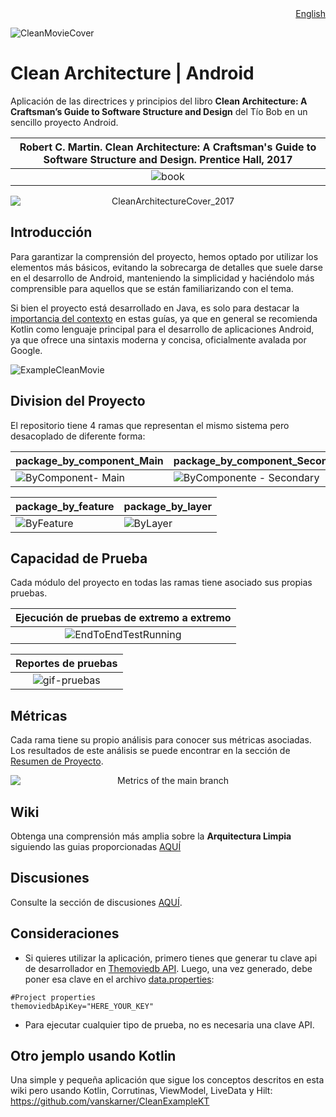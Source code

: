 <div align="right" size="1px">
<a href='https://github.com/vanskarner/CleanMovie'>English</a>
</div>

![CleanMovieCover](https://github.com/vanskarner/CleanMovie/assets/39975255/5984299f-24c4-436f-ac1e-086a2aecc399)

# Clean Architecture | Android
Aplicación de las directrices y principios del libro **Clean Architecture: A Craftsman’s Guide to Software Structure and Design** del Tío Bob en un sencillo proyecto Android.

|Robert C. Martin. Clean Architecture: A Craftsman's Guide to Software Structure and Design. Prentice Hall, 2017|
|:---:|
|![book](https://m.media-amazon.com/images/I/41-sN-mzwKL._SX218_BO1,204,203,200_QL40_FMwebp_.jpg)|
<p align="center">
  <img src="https://github.com/vanskarner/CleanMovie/assets/39975255/7d7c53a6-7c85-4456-a725-99814d3b1eb5" alt="CleanArchitectureCover_2017" style="display: block; margin: auto;">
</p>

## Introducción
Para garantizar la comprensión del proyecto, hemos optado por utilizar los elementos más básicos, evitando la sobrecarga de detalles que suele darse en el desarrollo de Android, manteniendo la simplicidad y haciéndolo más comprensible para aquellos que se están familiarizando con el tema.

Si bien el proyecto está desarrollado en Java, es solo para destacar la [importancia del contexto](https://github.com/vanskarner/CleanMovie/wiki/El-Contexto-Importa) en estas guías, ya que en general se recomienda Kotlin como lenguaje principal para el desarrollo de aplicaciones Android, ya que ofrece una sintaxis moderna y concisa, oficialmente avalada por Google.

![ExampleCleanMovie](https://user-images.githubusercontent.com/39975255/234139272-fc119831-0b79-4ca6-aaf5-6898d4624408.gif)

## Division del Proyecto
El repositorio tiene 4 ramas que representan el mismo sistema pero desacoplado de diferente forma:

| package_by_component_Main | package_by_component_Secondary |
| --- | --- |
| ![ByComponent- Main](https://github.com/vanskarner/CleanMovie/assets/39975255/6d542b6d-1042-4447-be61-e38b3778539b) | ![ByComponente - Secondary](https://github.com/vanskarner/CleanMovie/assets/39975255/6d542b6d-1042-4447-be61-e38b3778539b) |

| package_by_feature | package_by_layer |
| --- | --- |
| ![ByFeature](https://github.com/vanskarner/CleanMovie/assets/39975255/2558784a-876b-4834-9079-35e2f02a75b6) | ![ByLayer](https://github.com/vanskarner/CleanMovie/assets/39975255/2f2d9001-032b-49a2-bbe2-09b05072be92) |

## Capacidad de Prueba
Cada módulo del proyecto en todas las ramas tiene asociado sus propias pruebas.

| Ejecución de pruebas de extremo a extremo |
| :---: |
| ![EndToEndTestRunning](https://user-images.githubusercontent.com/39975255/234135918-05f205b7-6296-43a5-b0f5-b2d5ed23d5d8.gif) |

| Reportes de pruebas |
| :---: |
| ![gif-pruebas](https://github.com/vanskarner/CleanMovie/assets/39975255/834208cb-0731-4b4e-9ec0-0e64aab55616) |

## Métricas
Cada rama tiene su propio análisis para conocer sus métricas asociadas. Los resultados de este análisis se puede encontrar en la sección de [Resumen de Proyecto](https://github.com/vanskarner/CleanMovie/wiki/Resumen-del-Proyecto).

<p align="center">
  <img src="https://github.com/vanskarner/CleanMovie/assets/39975255/bf241b81-da29-4a86-beb9-fe9d33714c4d" alt="Metrics of the main branch" style="display: block; margin: auto;">
</p>

## Wiki
Obtenga una comprensión más amplia sobre la **Arquitectura Limpia** siguiendo las guias proporcionadas [AQUÍ](https://github.com/vanskarner/CleanMovie/wiki/Inicio)

## Discusiones
Consulte la sección de discusiones [AQUÍ](https://github.com/vanskarner/CleanMovie/discussions).

## Consideraciones
- Si quieres utilizar la aplicación, primero tienes que generar tu clave api de desarrollador en [Themoviedb API](https://www.themoviedb.org/settings/api). Luego, una vez generado, debe poner esa clave en el archivo [data.properties](https://github.com/vanskarner/CleanMovie/blob/package_by_component_Main/data.properties):
```properties
#Project properties
themoviedbApiKey="HERE_YOUR_KEY"
```
- Para ejecutar cualquier tipo de prueba, no es necesaria una clave API.

## Otro jemplo usando Kotlin

Una simple y pequeña aplicación que sigue los conceptos descritos en esta wiki pero usando Kotlin, Corrutinas, ViewModel, LiveData y Hilt: https://github.com/vanskarner/CleanExampleKT

